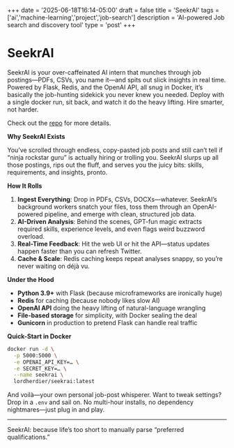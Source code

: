 +++
date = '2025-06-18T16:14-05:00'
draft = false
title = 'SeekrAI'
tags = ['ai','machine-learning','project','job-search']
description = 'AI-powered Job search and discovery tool'
type = 'post'
+++

# SeekrAI

SeekrAI is your over-caffeinated AI intern that munches through job postings—PDFs, CSVs, you name it—and spits out slick insights in real time. Powered by Flask, Redis, and the OpenAI API, all snug in Docker, it’s basically the job-hunting sidekick you never knew you needed. Deploy with a single docker run, sit back, and watch it do the heavy lifting. Hire smarter, not harder.

Check out the [repo](https://github.com/LordHerdier/SeekrAI) for more details.

**Why SeekrAI Exists**

You’ve scrolled through endless, copy-pasted job posts and still can’t tell if “ninja rockstar guru” is actually hiring or trolling you. SeekrAI slurps up all those postings, rips out the fluff, and serves you the juicy bits: skills, requirements, and insights, pronto.


**How It Rolls**

1. **Ingest Everything**: Drop in PDFs, CSVs, DOCXs—whatever. SeekrAI’s background workers snatch your files, toss them through an OpenAI-powered pipeline, and emerge with clean, structured job data.
2. **AI-Driven Analysis**: Behind the scenes, GPT-fun magic extracts required skills, experience levels, and even flags weird buzzword overload.
3. **Real-Time Feedback**: Hit the web UI or hit the API—status updates happen faster than you can refresh Twitter.
4. **Cache & Scale**: Redis caching keeps repeat analyses snappy, so you’re never waiting on déjà vu.

**Under the Hood**

* **Python 3.9+** with Flask (because microframeworks are ironically huge)
* **Redis** for caching (because nobody likes slow AI)
* **OpenAI API** doing the heavy lifting of natural-language wrangling
* **File-based storage** for simplicity, with Docker sealing the deal
* **Gunicorn** in production to pretend Flask can handle real traffic

**Quick-Start in Docker**

```bash
docker run -d \
  -p 5000:5000 \
  -e OPENAI_API_KEY=… \
  -e SECRET_KEY=… \
  --name seekrai \
  lordherdier/seekrai:latest
```

And voilà—your own personal job-post whisperer. Want to tweak settings? Drop in a `.env` and sail on. No multi-hour installs, no dependency nightmares—just plug in and play.

---

SeekrAI: because life’s too short to manually parse “preferred qualifications.”
